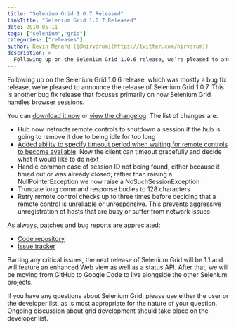 ```yaml
---
title: "Selenium Grid 1.0.7 Released"
linkTitle: "Selenium Grid 1.0.7 Released"
date: 2010-05-11
tags: ["selenium","grid"]
categories: ["releases"]
author: Kevin Menard ([@nirvdrum](https://twitter.com/nirvdrum))
description: >
  Following up on the Selenium Grid 1.0.6 release, we’re pleased to announce the release of Selenium Grid 1.0.7
---
```


Following up on the Selenium Grid 1.0.6 release, which was mostly a bug fix release, we’re pleased to announce the release of Selenium Grid 1.0.7. This is another bug fix release that focuses primarily on how Selenium Grid handles browser sessions.

You can [download it now](http://release.seleniumhq.org/selenium-grid/selenium-grid-1.0.7-bin.zip) or [view the changelog](http://github.com/nirvdrum/selenium-grid/blob/master/ChangeLog). The list of changes are:

*   Hub now instructs remote controls to shutdown a session if the hub is going to remove it due to being idle for too long
*   [Added ability to specify timeout period when waiting for remote controls to become available](http://selenium-grid.seleniumhq.org/configuring-and-tuning.html#changing_maximum_wait_time_for_new_session). Now the client can timeout gracefully and decide what it would like to do next
*   Handle common case of session ID not being found, either because it timed out or was already closed; rather than raising a NullPointerException we now raise a NoSuchSessionException
*   Truncate long command response bodies to 128 characters
*   Retry remote control checks up to three times before deciding that a remote control is unreliable or unresponsive. This prevents aggressive unregistration of hosts that are busy or suffer from network issues

As always, patches and bug reports are appreciated:

*   [Code repository](http://github.com/nirvdrum/selenium-grid/)
*   [Issue tracker](http://code.google.com/p/selenium/issues/list)

Barring any critical issues, the next release of Selenium Grid will be 1.1 and will feature an enhanced Web view as well as a status API. After that, we will be moving from GitHub to Google Code to live alongside the other Selenium projects.

If you have any questions about Selenium Grid, please use either the user or the developer list, as is most appropriate for the nature of your question. Ongoing discussion about grid development should take place on the developer list.